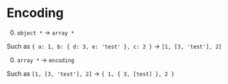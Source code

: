 # Encoding

0. `object *` -> `array *`

Such as `{ a: 1, b: { d: 3, e: 'test' }, c: 2 }` -> `[1, [3, 'test'], 2]`

0. `array *` -> `encoding`

Such as `[1, [3, 'test'], 2]` -> `{ 1, { 3, [test] }, 2 }`